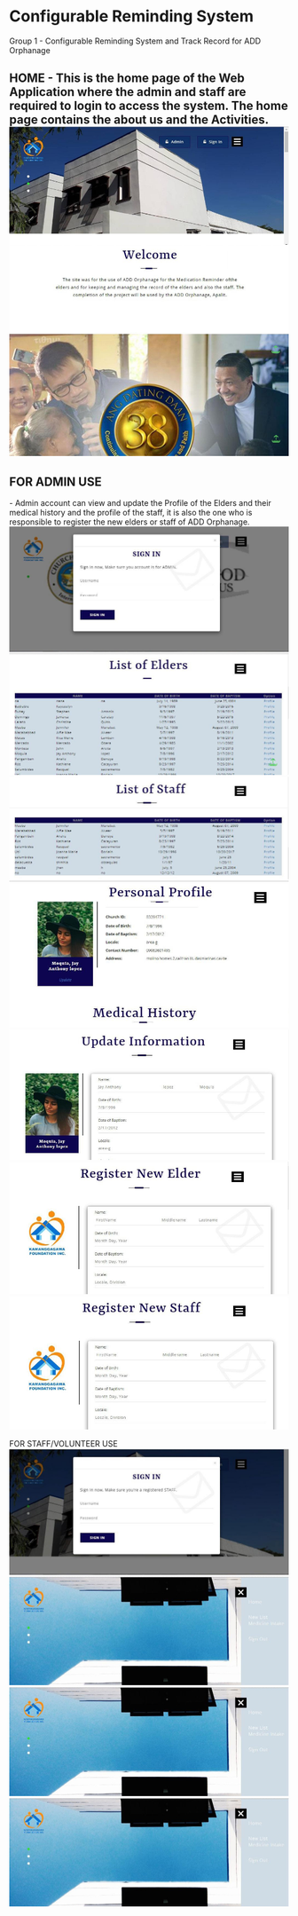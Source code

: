 # Configurable Reminding System
Group 1 - Configurable Reminding System and Track Record for ADD Orphanage

<h2>HOME</>
- This is the home page of the Web Application where the admin and staff are required to login to access the system. The home page contains the about us and the Activities.

<img src="screenshots/index.jpg">

<h2>FOR ADMIN USE</h2>
- Admin account can view and update the Profile of the Elders and their medical history and the profile of the staff, it is also the one who is responsible to register the new elders or staff of ADD Orphanage.

<img src="screenshots/signadmin.jpg">
<img src="screenshots/listOfElders.jpg">
<img src="screenshots/listOfStaff.jpg">
<img src="screenshots/persProAdm.jpg">
<img src="screenshots/UpdateInfo.jpg">
<img src="screenshots/regNewElders.jpg">
<img src="screenshots/regNewStaff.jpg">

FOR STAFF/VOLUNTEER USE
<img src="screenshots/signstaff.jpg">
<img src="screenshots/staffacc.jpg">
<img src="screenshots/staffacc.jpg">
<img src="screenshots/staffacc.jpg">
